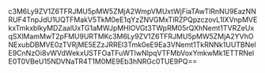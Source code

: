 c3M6Ly9ZV1Z6TFRJMU5pMW5ZMjA2WmpVMUxtWjFiaTAwTlRnNU9EazNNRUF4TnpJdU1UQTFMakV5TkM0eE1qYzZNVGMxTlRZPQpzczovL1lXVnpMVEkxTmkxblkyMDZaalUxTG1aMWJpMHlOVGt3TWpRM05rQXhNemt1TVRZeUxqSXlMamMwT2pFMU9URTMKc3M6Ly9ZV1Z6TFRJMU5pMW5ZMjA2YVhONExubDBMVE0zTVRjME5EZzJRREl3Tmk0eE9Ea3VNemt1TkRNNk1UUTBNelE9CnNzOi8vWVdWekxUSTFOaTFuWTIwNlpqVTFMbVoxYmkwMk1ETTRNelE0T0VBeU15NDVNaTR4T1M0ME9Eb3hNRGc0TUE9PQ==